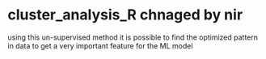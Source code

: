# cluster_analysis_R chnaged by nir
using this un-supervised method it is possible to find the optimized pattern in data to get a very important feature for the ML model
